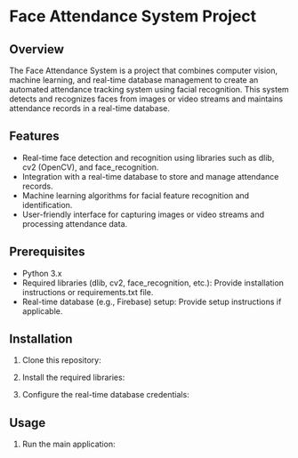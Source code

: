 # Face Attendance System Project

## Overview

The Face Attendance System is a project that combines computer vision, machine learning, and real-time database management to create an automated attendance tracking system using facial recognition. This system detects and recognizes faces from images or video streams and maintains attendance records in a real-time database.

## Features

- Real-time face detection and recognition using libraries such as dlib, cv2 (OpenCV), and face_recognition.
- Integration with a real-time database to store and manage attendance records.
- Machine learning algorithms for facial feature recognition and identification.
- User-friendly interface for capturing images or video streams and processing attendance data.

## Prerequisites

- Python 3.x
- Required libraries (dlib, cv2, face_recognition, etc.): Provide installation instructions or requirements.txt file.
- Real-time database (e.g., Firebase) setup: Provide setup instructions if applicable.

## Installation

1. Clone this repository:

2. Install the required libraries:

3. Configure the real-time database credentials:

## Usage

1. Run the main application:
